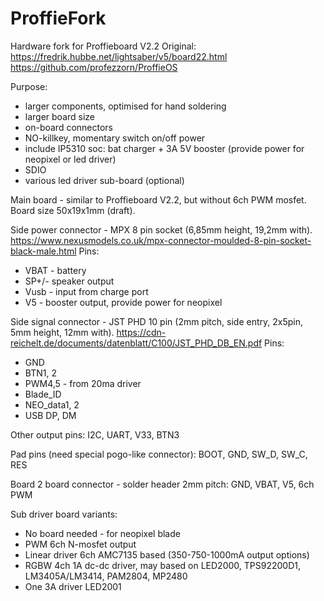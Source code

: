 # ProffieFork
Hardware fork for Proffieboard V2.2 
Original:
https://fredrik.hubbe.net/lightsaber/v5/board22.html
https://github.com/profezzorn/ProffieOS

Purpose:
- larger components, optimised for hand soldering
- larger board size 
- on-board connectors
- NO-killkey, momentary switch on/off power
- include IP5310 soc: bat charger + 3A 5V booster (provide power for neopixel or led driver)
- SDIO 
- various led driver sub-board (optional)

Main board - similar to Proffieboard V2.2, but without 6ch PWM mosfet.
Board size 50x19x1mm (draft).

Side power connector - MPX 8 pin socket (6,85mm height, 19,2mm with).
https://www.nexusmodels.co.uk/mpx-connector-moulded-8-pin-socket-black-male.html
Pins:
* VBAT - battery
* SP+/- speaker output
* Vusb - input from charge port
* V5 - booster output, provide power for neopixel

Side signal connector - JST PHD 10 pin 
(2mm pitch, side entry, 2x5pin, 5mm height, 12mm with).
https://cdn-reichelt.de/documents/datenblatt/C100/JST_PHD_DB_EN.pdf
Pins:
* GND 
* BTN1, 2 
* PWM4,5 - from 20ma driver
* Blade_ID
* NEO_data1, 2
* USB DP, DM

Other output pins:
I2C, UART, V33, BTN3

Pad pins (need special pogo-like connector):
BOOT, GND, SW_D, SW_C, RES 

Board 2 board connector - solder header 2mm pitch:
GND, VBAT, V5, 6ch PWM

Sub driver board variants:
* No board needed - for neopixel blade
* PWM 6ch N-mosfet output
* Linear driver 6ch AMC7135 based (350-750-1000mA output options)
* RGBW 4ch 1A dc-dc driver, may based on LED2000, TPS92200D1, LM3405A/LM3414, PAM2804, MP2480
* One 3A driver LED2001
